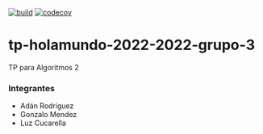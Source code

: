 [![build](https://github.com/algo2-unsam/tp-holamundo-2022-2022-grupo-3/actions/workflows/build.yml/badge.svg?branch=development)](https://github.com/algo2-unsam/tp-holamundo-2022-2022-grupo-3/actions/workflows/build.yml)
[![codecov](https://codecov.io/gh/algo2-unsam/tp-holamundo-2022-2022-grupo-3/branch/main/graph/badge.svg?token=VkvApotxky)](https://codecov.io/gh/algo2-unsam/tp-holamundo-2022-2022-grupo-3)

# tp-holamundo-2022-2022-grupo-3

TP para Algoritmos 2

### Integrantes

- Adán Rodriguez
- Gonzalo Mendez
- Luz Cucarella
